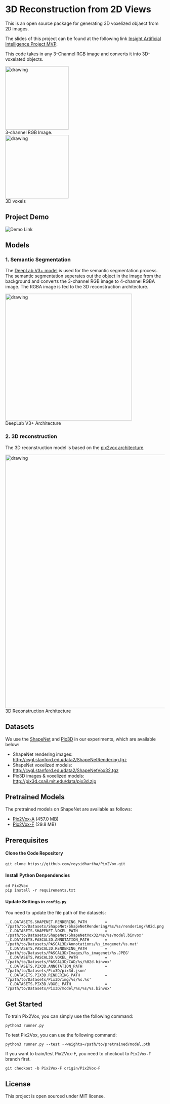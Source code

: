 # 3D Reconstruction from 2D Views

This is an open source package for generating 3D voxelized objaect from 2D images. 
  
The slides of this project can be found at the following link [Insight Artificial Intelligence Project  MVP](http://bit.ly/2dto3Dpresentation).

This code takes in any 3-Channel RGB image and converts it into 3D-voxelated objects.
  
</figure>
<img src="https://i.ibb.co/CMN03Ld/pixels.jpg" alt="drawing" width="200"/>
<figcaption>3-channel RGB Image. </figcaption>
</figure>

</figure>
<img src="https://i.ibb.co/921YCJs/Voxels-svg.png" alt="drawing" width="200"/>
<figcaption>3D voxels</figcaption>
</figure>
  
## Project Demo
![Demo Link](https://i.ibb.co/gJzSvzB/ezgif-com-video-to-gif-4.gif)

## Models
### 1. Semantic Segmentation
The [DeepLab V3+ model](https://arxiv.org/pdf/1802.02611.pdf) is used for the semantic segmentation process. The semantic segmentation seperates out the object in the image from the background and converts the 3-channel RGB image to 4-channel RGBA image. The RGBA image is fed to the 3D reconstruction architecture.
</figure>
<img src="https://i.ibb.co/RbCpmkt/deeplabv3.png" alt="drawing" width="400"/>
<figcaption>DeepLab V3+ Architecture</figcaption>
</figure>

### 2. 3D reconstruction
The 3D reconstruction model is based on the [pix2vox architecture](http://openaccess.thecvf.com/content_ICCV_2019/papers/Xie_Pix2Vox_Context-Aware_3D_Reconstruction_From_Single_and_Multi-View_Images_ICCV_2019_paper.pdf). 
</figure>
<img src="https://i.ibb.co/vdHv5cd/ezgif-com-crop.gif" alt="drawing" width="800"/>
<figcaption>3D Reconstruction Architecture</figcaption>
</figure>


## Datasets

We use the [ShapeNet](https://www.shapenet.org/) and [Pix3D](http://pix3d.csail.mit.edu/) in our experiments, which are available below:

- ShapeNet rendering images: http://cvgl.stanford.edu/data2/ShapeNetRendering.tgz
- ShapeNet voxelized models: http://cvgl.stanford.edu/data2/ShapeNetVox32.tgz
- Pix3D images & voxelized models: http://pix3d.csail.mit.edu/data/pix3d.zip

## Pretrained Models

The pretrained models on ShapeNet are available as follows:

- [Pix2Vox-A](https://gateway.infinitescript.com/?fileName=Pix2Vox-A-ShapeNet.pth) (457.0 MB)
- [Pix2Vox-F](https://gateway.infinitescript.com/?fileName=Pix2Vox-F-ShapeNet.pth) (29.8 MB)

## Prerequisites

#### Clone the Code Repository

```
git clone https://github.com/roysidhartha/Pix2Vox.git
```

#### Install Python Denpendencies

```
cd Pix2Vox
pip install -r requirements.txt
```

#### Update Settings in `config.py`

You need to update the file path of the datasets:

```
__C.DATASETS.SHAPENET.RENDERING_PATH        = '/path/to/Datasets/ShapeNet/ShapeNetRendering/%s/%s/rendering/%02d.png'
__C.DATASETS.SHAPENET.VOXEL_PATH            = '/path/to/Datasets/ShapeNet/ShapeNetVox32/%s/%s/model.binvox'
__C.DATASETS.PASCAL3D.ANNOTATION_PATH       = '/path/to/Datasets/PASCAL3D/Annotations/%s_imagenet/%s.mat'
__C.DATASETS.PASCAL3D.RENDERING_PATH        = '/path/to/Datasets/PASCAL3D/Images/%s_imagenet/%s.JPEG'
__C.DATASETS.PASCAL3D.VOXEL_PATH            = '/path/to/Datasets/PASCAL3D/CAD/%s/%02d.binvox'
__C.DATASETS.PIX3D.ANNOTATION_PATH          = '/path/to/Datasets/Pix3D/pix3d.json'
__C.DATASETS.PIX3D.RENDERING_PATH           = '/path/to/Datasets/Pix3D/img/%s/%s.%s'
__C.DATASETS.PIX3D.VOXEL_PATH               = '/path/to/Datasets/Pix3D/model/%s/%s/%s.binvox'
```

## Get Started

To train Pix2Vox, you can simply use the following command:

```
python3 runner.py
```

To test Pix2Vox, you can use the following command:

```
python3 runner.py --test --weights=/path/to/pretrained/model.pth
```

If you want to train/test Pix2Vox-F, you need to checkout to `Pix2Vox-F` branch first.

```
git checkout -b Pix2Vox-F origin/Pix2Vox-F
```

## License

This project is open sourced under MIT license.
